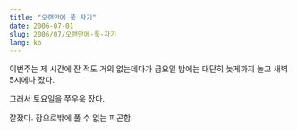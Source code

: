 ```yaml
---
title: "오랜만에 푹 자기"
date: 2006-07-01
slug: 2006/07/오랜만에-푹-자기
lang: ko
---
```


이번주는 제 시간에 잔 적도 거의 없는데다가
금요일 밤에는 대단히 늦게까지 놀고 새벽 5시에나 잤다.

그래서 토요일을 쭈우욱 잤다.

잘잤다. 잠으로밖에 풀 수 없는 피곤함.